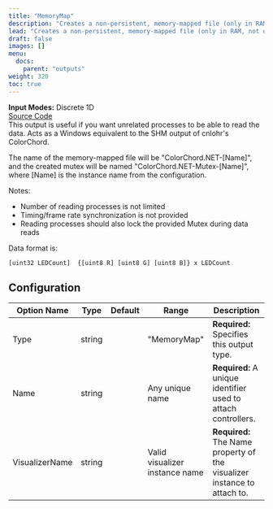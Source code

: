 ```yaml
---
title: "MemoryMap"
description: "Creates a non-persistent, memory-mapped file (only in RAM, not on disk), then writes the LED count and data into the file at every frame."
lead: "Creates a non-persistent, memory-mapped file (only in RAM, not on disk), then writes the LED count and data into the file at every frame."
draft: false
images: []
menu: 
  docs:
    parent: "outputs"
weight: 320
toc: true
---
```


**Input Modes:** Discrete 1D  
[Source Code](https://github.com/CaiB/ColorChord.NET/blob/master/ColorChord.NET/Outputs/MemoryMap.cs)  
This output is useful if you want unrelated processes to be able to read the data. Acts as a Windows equivalent to the SHM output of cnlohr's ColorChord.  

The name of the memory-mapped file will be "ColorChord.NET-[Name]", and the created mutex will be named "ColorChord.NET-Mutex-[Name]", where [Name] is the instance name from the configuration.

Notes:
- Number of reading processes is not limited
- Timing/frame rate synchronization is not provided
- Reading processes should also lock the provided Mutex during data reads

Data format is:

    [uint32 LEDCount]  {[uint8 R] [uint8 G] [uint8 B]} x LEDCount

## Configuration

<table class="table table-dark">
    <thead class="thead-dark">
        <tr>
            <th scope="col">Option Name</th>
            <th scope="col">Type</th>
            <th scope="col">Default</th>
            <th scope="col">Range</th>
            <th scope="col">Description</th>
        </tr>
    </thead>
    <tbody>
        <tr>
            <td>Type</td>
            <td>string</td>
            <td></td>
            <td>"MemoryMap"</td>
            <td><b>Required:</b> Specifies this output type.</td>
        </tr>
        <tr>
            <td>Name</td>
            <td>string</td>
            <td></td>
            <td>Any unique name</td>
            <td><b>Required:</b> A unique identifier used to attach controllers.</td>
        </tr>
        <tr>
            <td>VisualizerName</td>
            <td>string</td>
            <td></td>
            <td>Valid visualizer instance name</td>
            <td><b>Required:</b> The Name property of the visualizer instance to attach to.</td>
        </tr>
    </tbody>
</table>
